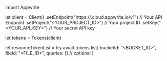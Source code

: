 import Appwrite

let client = Client()
    .setEndpoint("https://<REGION>.cloud.appwrite.io/v1") // Your API Endpoint
    .setProject("<YOUR_PROJECT_ID>") // Your project ID
    .setKey("<YOUR_API_KEY>") // Your secret API key

let tokens = Tokens(client)

let resourceTokenList = try await tokens.list(
    bucketId: "<BUCKET_ID>",
    fileId: "<FILE_ID>",
    queries: [] // optional
)

